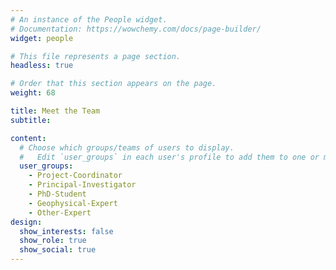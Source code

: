 ```yaml
---
# An instance of the People widget.
# Documentation: https://wowchemy.com/docs/page-builder/
widget: people

# This file represents a page section.
headless: true

# Order that this section appears on the page.
weight: 68

title: Meet the Team
subtitle:

content:
  # Choose which groups/teams of users to display.
  #   Edit `user_groups` in each user's profile to add them to one or more of these groups.
  user_groups:
    - Project-Coordinator
    - Principal-Investigator
    - PhD-Student
    - Geophysical-Expert
    - Other-Expert
design:
  show_interests: false
  show_role: true
  show_social: true
---
```

